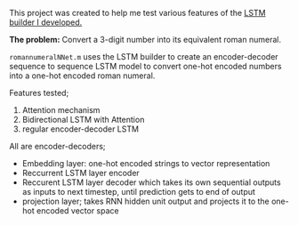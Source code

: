 This project was created to help me test various features of the [LSTM builder I developed.](https://github.com/samoliverschumacher/neuralnets/tree/main/rnngenerator/)

**The problem:** Convert a 3-digit number into its equivalent roman numeral.

`romannumeralNNet.m` uses the LSTM builder to create an encoder-decoder sequence to sequence LSTM 
model to convert one-hot encoded numbers into a one-hot encoded roman numeral.

Features tested;
1. Attention mechanism
2. Bidirectional LSTM with Attention
3. regular encoder-decoder LSTM

All are encoder-decoders;
- Embedding layer: one-hot encoded strings to vector representation
- Reccurrent LSTM layer encoder
- Reccurent LSTM layer decoder which takes its own sequential outputs as inputs to next timestep, until prediction gets to end of output
- projection layer; takes RNN hidden unit output and projects it to the one-hot encoded vector space

